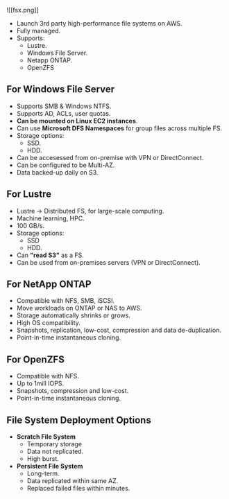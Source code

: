 ![[fsx.png]]

- Launch 3rd party high-performance file systems on AWS.
- Fully managed.
- Supports:
  - Lustre.
  - Windows File Server.
  - Netapp ONTAP.
  - OpenZFS

## For Windows File Server

- Supports SMB & Windows NTFS.
- Supports AD, ACLs, user quotas.
- **Can be mounted on Linux EC2 instances**.
- Can use **Microsoft DFS Namespaces** for group files across multiple FS.
- Storage options:
  - SSD.
  - HDD.
- Can be accesessed from on-premise with VPN or DirectConnect.
- Can be configured to be Multi-AZ.
- Data backed-up daily on S3.

## For Lustre

- Lustre -> Distributed FS, for large-scale computing.
- Machine learning, HPC.
- 100 GB/s.
- Storage options:
  - SSD
  - HDD.
- Can **"read S3"** as a FS.
- Can be used from on-premises servers (VPN or DirectConnect).

## For NetApp ONTAP

- Compatible with NFS, SMB, iSCSI.
- Move workloads on ONTAP or NAS to AWS.
- Storage automatically shrinks or grows.
- High OS compatibility.
- Snapshots, replication, low-cost, compression and data de-duplication.
- Point-in-time instantaneous cloning.

## For OpenZFS

- Compatible with NFS.
- Up to 1mill IOPS.
- Snapshots, compression and low-cost.
- Point-in-time instantaneous cloning.

## File System Deployment Options

- **Scratch File System**
  - Temporary storage
  - Data not replicated.
  - High burst.
- **Persistent File System**
  - Long-term.
  - Data replicated within same AZ.
  - Replaced failed files within minutes.
